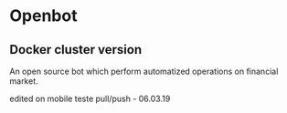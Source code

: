 # Openbot
## Docker cluster version

An open source bot which perform automatized operations on financial market.

edited on mobile
teste pull/push - 06.03.19